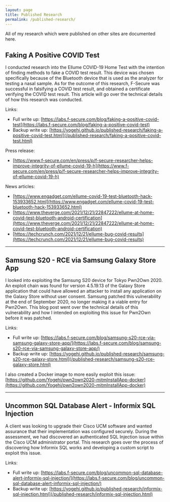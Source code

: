 ```yaml
---
layout: page
title: Published Research
permalink: /published-research/
---
```


All of my research which were published on other sites are documented here.

## Faking A Positive COVID Test

I conducted research into the Ellume COVID-19 Home Test with the intention of finding methods to fake a COVID test result. This device was chosen specifically because of the Bluetooth device that is used as the analyzer for testing a nasal sample. As for the outcome of this research, F-Secure was successful in falsifying a COVID test result, and obtained a certificate verifying the COVID test result. This article will go over the technical details of how this research was conducted.


Links:

* Full write up: [https://labs.f-secure.com/blog/faking-a-positive-covid-test](https://labs.f-secure.com/blog/faking-a-positive-covid-test)
* Backup write up: [https://yogehi.github.io/published-research/faking-a-positive-covid-test.html](/published-research/faking-a-positive-covid-test.html)

Press release:

* [https://www.f-secure.com/en/press/p/f-secure-researcher-helps-improve-integrity-of-ellume-covid-19-h](https://www.f-secure.com/en/press/p/f-secure-researcher-helps-improve-integrity-of-ellume-covid-19-h)

News articles:

* [https://www.engadget.com/ellume-covid-19-test-bluetooth-hack-153933652.html](https://www.engadget.com/ellume-covid-19-test-bluetooth-hack-153933652.html)
* [https://www.theverge.com/2021/12/21/22847222/ellume-at-home-covid-test-bluetooth-android-certification](https://www.theverge.com/2021/12/21/22847222/ellume-at-home-covid-test-bluetooth-android-certification)
* [https://techcrunch.com/2021/12/21/ellume-bug-covid-results](https://techcrunch.com/2021/12/21/ellume-bug-covid-results)

--------------------------------------------------------

## Samsung S20 - RCE via Samsung Galaxy Store App

I looked into exploiting the Samsung S20 device for Tokyo Pwn2Own 2020. An exploit chain was found for version 4.5.19.13 of the Galaxy Store application that could have allowed an attacker to install any application on the Galaxy Store without user consent. Samsung patched this vulnerability at the end of September 2020, no longer making it a viable entry for Pwn2Own. This blog post went over the technical details of this vulnerability and how I intended on exploiting this issue for Pwn2Own before it was patched. 

Links:

* Full write up: [https://labs.f-secure.com/blog/samsung-s20-rce-via-samsung-galaxy-store-app/](https://labs.f-secure.com/blog/samsung-s20-rce-via-samsung-galaxy-store-app/)
* Backup write up: [https://yogehi.github.io/published-research/samsung-s20-rce-galaxy-store.html](/published-research/samsung-s20-rce-galaxy-store.html)

I also created a Docker image to more easily exploit this issue: [https://github.com/Yogehi/pwn2own2020-mitmInstallApp-docker](https://github.com/Yogehi/pwn2own2020-mitmInstallApp-docker)

--------------------------------------------------------

## Uncommon SQL Database Alert - Informix SQL Injection

A client was looking to upgrade their Cisco UCM software and wanted assurance that their implementation was configured securely. During the assessment, we had discovered an authenticated SQL Injection issue within the Cisco UCM administrator portal. This research goes over the process of discovering how Informix SQL works and developing a custom script to exploit this issue.

Links: 

* Full write up: [https://labs.f-secure.com/blog/uncommon-sql-database-alert-informix-sql-injection/](https://labs.f-secure.com/blog/uncommon-sql-database-alert-informix-sql-injection/)
* Backup write up: [https://yogehi.github.io/published-research/informix-sql-injection.html](/published-research/informix-sql-injection.html)